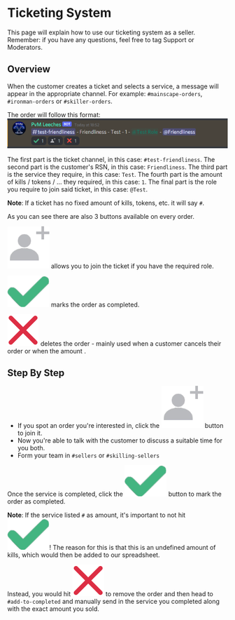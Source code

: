 # Ticketing System
This page will explain how to use our ticketing system as a seller. Remember: if you have any questions, feel free to tag Support or Moderators.

## Overview
When the customer creates a ticket and selects a service, a message will appear in the appropriate channel. For example: `#mainscape-orders`, `#ironman-orders` or `#skiller-orders`.

The order will follow this format:
![Discord_DjhgngTbln](uploads/ab6cd618bd4283da789edc85f6685d67/Discord_DjhgngTbln.png)

The first part is the ticket channel, in this case: `#test-friendliness`.
The second part is the customer's RSN, in this case: `Friendliness`.
The third part is the service they require, in this case: `Test`.
The fourth part is the amount of kills / tokens / ... they required, in this case: `1`.
The final part is the role you require to join said ticket, in this case: `@Test`.

__Note__: If a ticket has no fixed amount of kills, tokens, etc. it will say `#`.



As you can see there are also 3 buttons available on every order.

![inv](uploads/9b71b54283bfc224504cfcfa180fc60a/inv.webp) allows you to join the ticket if you have the required role.

![check](uploads/376f1f8b2a0ce34e02a9daf4aa5cdb72/check.webp) marks the order as completed.

![x.svg](uploads/afd57cce23c3226b4142264f1adf55d3/x.svg) deletes the order - mainly used when a customer cancels their order or when the amount .



## Step By Step
- If you spot an order you're interested in, click the 
![inv](uploads/9b71b54283bfc224504cfcfa180fc60a/inv.webp) button to join it.
- Now you're able to talk with the customer to discuss a suitable time for you both.
- Form your team in `#sellers` or `#skilling-sellers`

Once the service is completed, click the ![check](uploads/376f1f8b2a0ce34e02a9daf4aa5cdb72/check.webp) button to mark the order as completed.

__Note__: If the service listed `#` as amount, it's important to not hit ![check](uploads/376f1f8b2a0ce34e02a9daf4aa5cdb72/check.webp)! The reason for this is that this is an undefined amount of kills, which would then be added to our spreadsheet.

Instead, you would hit ![x.svg](uploads/afd57cce23c3226b4142264f1adf55d3/x.svg) to remove the order and then head to `#add-to-completed` and manually send in the service you completed along with the exact amount you sold.





